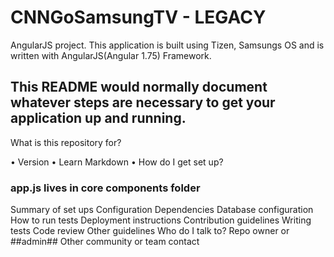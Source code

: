 # CNNGoSamsungTV - LEGACY
AngularJS project. This application is built using Tizen, Samsungs OS and is written with AngularJS(Angular 1.75) Framework.

## This README would normally document whatever steps are necessary to get your application up and running. ##

What is this repository for?

• Version
• Learn Markdown
• How do I get set up?


  ### app.js lives in core components folder ###


Summary of set ups
Configuration
Dependencies
Database configuration
How to run tests
Deployment instructions
Contribution guidelines
Writing tests
Code review
Other guidelines
Who do I talk to?
Repo owner or ##admin##
Other community or team contact
